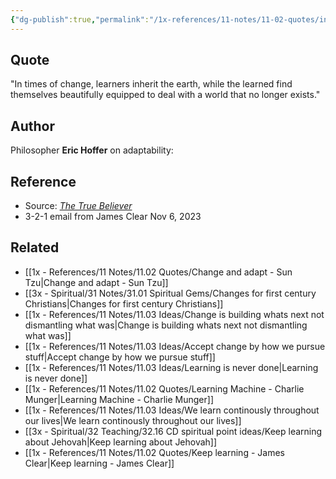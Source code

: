 ```yaml
---
{"dg-publish":true,"permalink":"/1x-references/11-notes/11-02-quotes/in-times-of-change-learners-inherit-the-earth-while-the-learned-find-themselves-beautifully-equipped-to-deal-with-a-world-that-no-longer-exists-eric-hoffer/","title":"In times of change, learners inherit the earth, while the learned find themselves beautifully equipped to deal with a world that no longer exists - Eric Hoffer","dgShowBacklinks":false}
---
```



## Quote
"In times of change, learners inherit the earth, while the learned find themselves beautifully equipped to deal with a world that no longer exists."

## Author
Philosopher **Eric Hoffer** on adaptability:

## Reference
- Source: [_The True Believer_](https://click.convertkit-mail4.com/8ku65dgee0uoh0kdn3purcznzo399/wnh2hghwoz2r25b7/aHR0cHM6Ly93d3cuYW1hem9uLmNvbS9UcnVlLUJlbGlldmVyLVRob3VnaHRzLU1vdmVtZW50cy1QZXJlbm5pYWwvZHAvMDA2MDUwNTkxNQ==)
- 3-2-1 email from James Clear Nov 6, 2023
## Related
- [[1x - References/11 Notes/11.02 Quotes/Change and adapt - Sun Tzu\|Change and adapt - Sun Tzu]]
- [[3x - Spiritual/31 Notes/31.01 Spiritual Gems/Changes for first century Christians\|Changes for first century Christians]]
- [[1x - References/11 Notes/11.03 Ideas/Change is building whats next not dismantling what was\|Change is building whats next not dismantling what was]]
- [[1x - References/11 Notes/11.03 Ideas/Accept change by how we pursue stuff\|Accept change by how we pursue stuff]]
- [[1x - References/11 Notes/11.03 Ideas/Learning is never done\|Learning is never done]]
- [[1x - References/11 Notes/11.02 Quotes/Learning Machine - Charlie Munger\|Learning Machine - Charlie Munger]]
- [[1x - References/11 Notes/11.03 Ideas/We learn continously throughout our lives\|We learn continously throughout our lives]]
- [[3x - Spiritual/32 Teaching/32.16 CD spiritual point ideas/Keep learning about Jehovah\|Keep learning about Jehovah]]
- [[1x - References/11 Notes/11.02 Quotes/Keep learning - James Clear\|Keep learning - James Clear]]